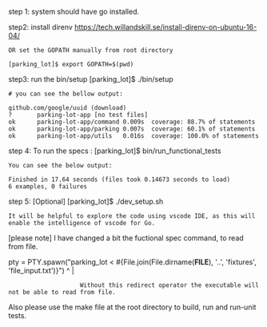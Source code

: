 step 1: system should have go installed.

step2: install direnv
    https://tech.willandskill.se/install-direnv-on-ubuntu-16-04/

    OR set the GOPATH manually from root directory

    [parking_lot]$ export GOPATH=$(pwd)

step3: run the bin/setup
    [parking_lot]$ ./bin/setup

    # you can see the bellow output:

    github.com/google/uuid (download)
    ?   	parking-lot-app	[no test files]
    ok  	parking-lot-app/command	0.009s	coverage: 88.7% of statements
    ok  	parking-lot-app/parking	0.007s	coverage: 60.1% of statements
    ok  	parking-lot-app/utils	0.016s	coverage: 100.0% of statements

step 4: To run the specs :
    [parking_lot]$ bin/run_functional_tests

    You can see the below output:
    
    Finished in 17.64 seconds (files took 0.14673 seconds to load)
    6 examples, 0 failures

step 5: [Optional]
    [parking_lot]$ ./dev_setup.sh

    It will be helpful to explore the code using vscode IDE, as this will enable the intelligence of vscode for Go.

[please note] I have changed a bit the fuctional spec command, to read from file.

 pty = PTY.spawn("parking_lot < #{File.join(File.dirname(__FILE__), '..', 'fixtures', 'file_input.txt')}")
                              ^
                              |

                        Without this redirect operator the executable will not be able to read from file.

Also please use the make file at the root directory to build, run and run-unit tests.

